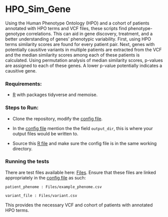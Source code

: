 # HPO_Sim_Gene

Using the Human Phenotype Ontology (HPO) and a cohort of patients annotated with HPO terms and VCF files, these scripts find phenotype-genotype correlations. This can aid in gene discovery, treatment, and a better understanding of genes' phenotypic variability.
First, using HPO terms similarity scores are found for every patient pair. Next, genes with potentially causitive variants in multiple patients are extracted from the VCF and the median similarity scores among each of these patients is calculated.  Using permutation analysis of median similarity scores, p-values are assigned to each of these genes. A lower p-value potentially indicates a causitive gene.

 ### Requirements:
  
 * [R](https://www.r-project.org/) with packages tidyverse and memoise.
                
 
 
 ### Steps to Run:

 * Clone the repository, modify the [config file](https://github.com/galerp/hpo_sim_gene/blob/master/input.yml).
 
 * In the [config file](https://github.com/galerp/hpo_sim_gene/blob/master/input.yml) mention the the field `output_dir`, this is where your output files would be written to. 

 * Source this [R file](https://github.com/galerp/hpo_sim_gene/blob/master/hpo_dee_sim.R) and make sure the config file is in the same working directory.
 
 
 ### Running the tests

There are test files available here: [Files](https://github.com/galerp/hpo_sim_gene/tree/master/Files). 
Ensure that these files are linked appropriately in the [config file](https://github.com/galerp/hpo_sim_gene/blob/master/input.yml) as such:
```
patient_phenome : Files/example_phenome.csv  

variant_file : Files/variant.csv  
```
This provides the necessary VCF and cohort of patients with annotated HPO terms.
